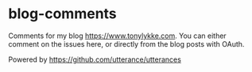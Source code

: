 # blog-comments
Comments for my blog https://www.tonylykke.com. You can either comment on the issues here, or directly from the blog posts with OAuth.

Powered by https://github.com/utterance/utterances
